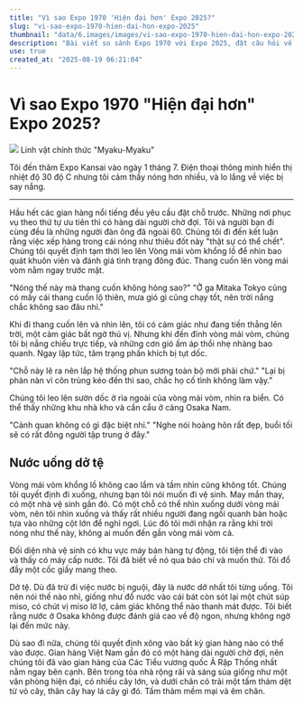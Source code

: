 ```yaml
---
title: "Vì sao Expo 1970 'Hiện đại hơn' Expo 2025?"
slug: "vi-sao-expo-1970-hien-dai-hon-expo-2025"
thumbnail: "data/6.images/images/vi-sao-expo-1970-hien-dai-hon-expo-2025.webp"
description: "Bài viết so sánh Expo 1970 với Expo 2025, đặt câu hỏi về cảm giác tương lai và sự hấp dẫn của các gian hàng, từ Đá Mặt Trăng đến sushi băng chuyền."
use: true
created_at: "2025-08-19 06:21:04"
---
```


# Vì sao Expo 1970 "Hiện đại hơn" Expo 2025?

![](/images/20250819-01339218-shincho-000-1-view.webp)
Linh vật chính thức "Myaku-Myaku"

Tôi đến thăm Expo Kansai vào ngày 1 tháng 7. Điện thoại thông minh hiển thị nhiệt độ 30 độ C nhưng tôi cảm thấy nóng hơn nhiều, và lo lắng về việc bị say nắng.

***

Hầu hết các gian hàng nổi tiếng đều yêu cầu đặt chỗ trước. Những nơi phục vụ theo thứ tự ưu tiên thì có hàng dài người chờ đợi. Tôi và người bạn đi cùng đều là những người đàn ông đã ngoài 60. Chúng tôi đi đến kết luận rằng việc xếp hàng trong cái nóng như thiêu đốt này "thật sự có thể chết". Chúng tôi quyết định tạm thời leo lên Vòng mái vòm khổng lồ để nhìn bao quát khuôn viên và đánh giá tình trạng đông đúc. Thang cuốn lên vòng mái vòm nằm ngay trước mặt.

"Nóng thế này mà thang cuốn không hỏng sao?"
"Ở ga Mitaka Tokyo cũng có mấy cái thang cuốn lộ thiên, mưa gió gì cũng chạy tốt, nên trời nắng chắc không sao đâu nhỉ."

Khi đi thang cuốn lên và nhìn lên, tôi có cảm giác như đang tiến thẳng lên trời, một cảm giác bất ngờ thú vị. Nhưng khi đến đỉnh vòng mái vòm, chúng tôi bị nắng chiếu trực tiếp, và những cơn gió ấm áp thổi nhẹ nhàng bao quanh. Ngay lập tức, tâm trạng phấn khích bị tụt dốc.

"Chỗ này lẽ ra nên lắp hệ thống phun sương toàn bộ mới phải chứ."
"Lại bị phàn nàn vì côn trùng kéo đến thì sao, chắc họ cố tình không làm vậy."

Chúng tôi leo lên sườn dốc ở rìa ngoài của vòng mái vòm, nhìn ra biển. Có thể thấy những khu nhà kho và cần cẩu ở cảng Osaka Nam.

"Cảnh quan không có gì đặc biệt nhỉ."
"Nghe nói hoàng hôn rất đẹp, buổi tối sẽ có rất đông người tập trung ở đây."

## Nước uống dở tệ

Vòng mái vòm khổng lồ không cao lắm và tầm nhìn cũng không tốt. Chúng tôi quyết định đi xuống, nhưng bạn tôi nói muốn đi vệ sinh. May mắn thay, có một nhà vệ sinh gần đó. Có một chỗ có thể nhìn xuống dưới vòng mái vòm, nên tôi nhìn xuống và thấy rất nhiều người đang ngồi quanh bàn hoặc tựa vào những cột lớn để nghỉ ngơi. Lúc đó tôi mới nhận ra rằng khi trời nóng như thế này, không ai muốn đến gần vòng mái vòm cả.

Đối diện nhà vệ sinh có khu vực máy bán hàng tự động, tôi tiện thể đi vào và thấy có máy cấp nước. Tôi đã biết về nó qua báo chí và muốn thử. Tôi đổ đầy một cốc giấy mang theo.

Dở tệ. Dù đã trừ đi việc nước bị nguội, đây là nước dở nhất tôi từng uống. Tôi nên nói thế nào nhỉ, giống như đổ nước vào cái bát còn sót lại một chút súp miso, có chút vị miso lờ lợ, cảm giác không thể nào thanh mát được. Tôi biết rằng nước ở Osaka không được đánh giá cao về độ ngon, nhưng không ngờ lại đến mức này.

Dù sao đi nữa, chúng tôi quyết định xông vào bất kỳ gian hàng nào có thể vào được. Gian hàng Việt Nam gần đó có một hàng dài người chờ đợi, nên chúng tôi đã vào gian hàng của Các Tiểu vương quốc Ả Rập Thống nhất nằm ngay bên cạnh. Bên trong tòa nhà rộng rãi và sáng sủa giống như một văn phòng hiện đại, có nhiều cây lớn, và dưới chân có trải một tấm thảm dệt từ vỏ cây, thân cây hay lá cây gì đó. Tấm thảm mềm mại và êm chân.